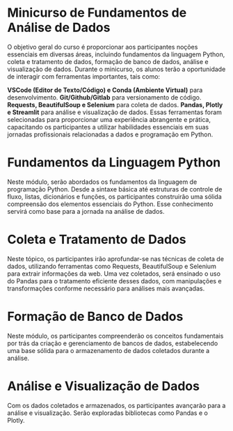 # Minicurso de Fundamentos de Análise de Dados
O objetivo geral do curso é proporcionar aos participantes noções essenciais em diversas áreas, incluindo fundamentos da linguagem Python, coleta e tratamento de dados, formação de banco de dados, análise e visualização de dados. Durante o minicurso, os alunos terão a oportunidade de interagir com ferramentas importantes, tais como:

**VSCode (Editor de Texto/Código) e Conda (Ambiente Virtual)** para desenvolvimento.
**Git/Github/Gitlab** para versionamento de código.
**Requests, BeautifulSoup e Selenium** para coleta de dados.
**Pandas, Plotly e Streamlit** para análise e visualização de dados.
Essas ferramentas foram selecionadas para proporcionar uma experiência abrangente e prática, capacitando os participantes a utilizar habilidades essenciais em suas jornadas profissionais relacionadas a dados e programação em Python.

# Fundamentos da Linguagem Python
Neste módulo, serão abordados os fundamentos da linguagem de programação Python. Desde a sintaxe básica até estruturas de controle de fluxo, listas, dicionários e funções, os participantes construirão uma sólida compreensão dos elementos essenciais do Python. Esse conhecimento servirá como base para a jornada na análise de dados.

# Coleta e Tratamento de Dados
Neste tópico, os participantes irão aprofundar-se nas técnicas de coleta de dados, utilizando ferramentas como Requests, BeautifulSoup e Selenium para extrair informações da web. Uma vez coletados, será ensinado o uso do Pandas para o tratamento eficiente desses dados, com manipulações e transformações conforme necessário para análises mais avançadas.

# Formação de Banco de Dados
Neste módulo, os participantes compreenderão os conceitos fundamentais por trás da criação e gerenciamento de bancos de dados, estabelecendo uma base sólida para o armazenamento de dados coletados durante a análise.

# Análise e Visualização de Dados
Com os dados coletados e armazenados, os participantes avançarão para a análise e visualização. Serão exploradas bibliotecas como Pandas e o Plotly.
